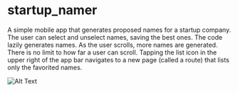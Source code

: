 # startup_namer

A simple mobile app that generates proposed names for a startup company. The user can select and unselect names, saving the best ones. The code lazily generates names. As the user scrolls, more names are generated. There is no limit to how far a user can scroll.
Tapping the list icon in the upper right of the app bar navigates to a new page (called a route) that lists only the favorited names.

![Alt Text](https://codelabs.developers.google.com/codelabs/first-flutter-app-pt2/img/b17de15fa7831a1c.png)


